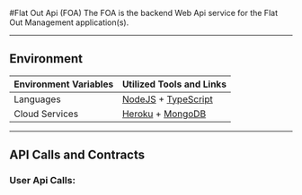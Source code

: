 #Flat Out Api (FOA)
The FOA is the backend Web Api service for the Flat Out Management application(s).

---
## Environment
| Environment Variables | Utilized Tools and Links                                                               |
|-----------------------|----------------------------------------------------------------------------------------|
| Languages             | [NodeJS](https://nodejs.org/en/about/) + [TypeScript](https://www.typescriptlang.org/) |
| Cloud Services        | [Heroku](https://www.heroku.com/what) + [MongoDB](https://www.mongodb.com/)            |

---

## API Calls and Contracts

### User Api Calls:
